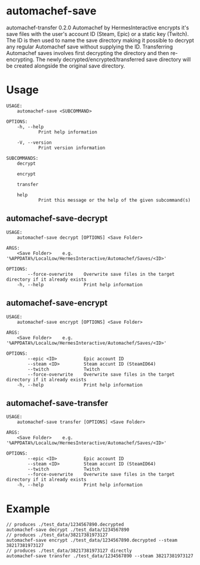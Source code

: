 # automachef-save
automachef-transfer 0.2.0
Automachef by HermesInteractive encrypts it's save files with the user's account ID (Steam, Epic) or
a static key (Twitch). The ID is then used to name the save directory making it possible to decrypt
any regular Automachef save without supplying the ID. Transferring Automachef saves involves first
decrypting the directory and then re-encrypting. The newly decrypted/encrypted/transferred save
directory will be created alongside the original save directory.

# Usage
```
USAGE:
    automachef-save <SUBCOMMAND>

OPTIONS:
    -h, --help
            Print help information

    -V, --version
            Print version information

SUBCOMMANDS:
    decrypt
            
    encrypt
            
    transfer
            
    help
            Print this message or the help of the given subcommand(s)
```
## automachef-save-decrypt 
```
USAGE:
    automachef-save decrypt [OPTIONS] <Save Folder>

ARGS:
    <Save Folder>    e.g. '%APPDATA%/LocalLow/HermesInteractive/Automachef/Saves/<ID>'

OPTIONS:
        --force-overwrite    Overwrite save files in the target directory if it already exists
    -h, --help               Print help information
```
## automachef-save-encrypt 
```
USAGE:
    automachef-save encrypt [OPTIONS] <Save Folder>

ARGS:
    <Save Folder>    e.g. '%APPDATA%/LocalLow/HermesInteractive/Automachef/Saves/<ID>'

OPTIONS:
        --epic <ID>          Epic account ID
        --steam <ID>         Steam accunt ID (SteamID64)
        --twitch             Twitch
        --force-overwrite    Overwrite save files in the target directory if it already exists
    -h, --help               Print help information
```
## automachef-save-transfer 
```
USAGE:
    automachef-save transfer [OPTIONS] <Save Folder>

ARGS:
    <Save Folder>    e.g. '%APPDATA%/LocalLow/HermesInteractive/Automachef/Saves/<ID>'

OPTIONS:
        --epic <ID>          Epic account ID
        --steam <ID>         Steam accunt ID (SteamID64)
        --twitch             Twitch
        --force-overwrite    Overwrite save files in the target directory if it already exists
    -h, --help               Print help information
```
# Example
```
// produces ./test_data/1234567890.decrypted
automachef-save decrypt ./test_data/1234567890
// produces ./test_data/38217381973127
automachef-save encrypt ./test_data/1234567890.decrypted --steam 38217381973127
// produces ./test_data/38217381973127 directly
automachef-save transfer ./test_data/1234567890 --steam 38217381973127
```
